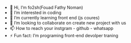 - 👋 Hi, I’m fo2sh(Fouad Fathy Noman)
- 👀 I’m interested in coding
- 🌱 I’m currently learning front end (js coures)
- 💞️ I’m looking to collaborate on create new project with us
- 📫 How to reach your instgram - github - whatsapp
- ⚡ Fun fact: I’m programing front-end devolper traning

<!---
fo2sh821/fo2sh821 is a ✨ special ✨ repository because its `README.md` (this file) appears on your GitHub profile.
You can click the Preview link to take a look at your changes.
--->
